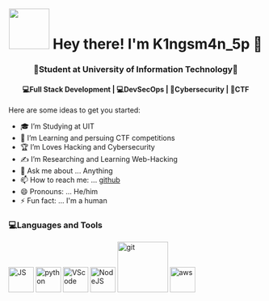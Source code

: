 <h1 align="center"> <img src="https://media.discordapp.net/attachments/871393677304553473/896455328420479026/77631-bee-lounging.gif" width="80"> Hey there! I'm K1ngsm4n_5p 👋 </img> </h1>
<h3 align="center">🏫Student at University of Information Technology🏫</h3>
<h4 align="center">💻Full Stack Development | 💻DevSecOps | 🔐Cybersecurity | 🚩CTF</h4>
Here are some ideas to get you started:

- 🎓 I’m Studying at UIT
- 🌱 I’m Learning and persuing CTF competitions
- 🏆 I’m Loves Hacking and Cybersecurity 
- ✍️ I’m Researching and Learning Web-Hacking 
- 💬 Ask me about ... Anything
- 📫 How to reach me: ... [github](https://github.com/phuocem201) 
- 😄 Pronouns: ... He/him
- ⚡ Fun fact: ... I'm a human

### 💻Languages and Tools
<div>
  <img src="https://media3.giphy.com/media/ln7z2eWriiQAllfVcn/200w.webp" alt="JS" width="50">
  <img src="https://i.giphy.com/media/LMt9638dO8dftAjtco/200.webp" alt="python" width="50"> 
  <img src="https://i.giphy.com/media/IdyAQJVN2kVPNUrojM/200.webp" alt="VScode" width="50"> 
  <img src="https://media3.giphy.com/media/kdFc8fubgS31b8DsVu/giphy.webp" alt="NodeJS" width="50"> 
  <img src="https://media.giphy.com/media/kH1DBkPNyZPOk0BxrM/giphy.gif" alt="git" width="100"> 
  <img src="https://cdn.svgporn.com/logos/aws.svg" alt="aws" width="50"> 
  
</div>



